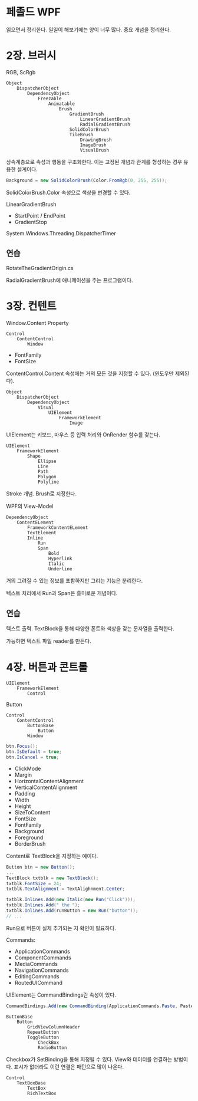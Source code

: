 # 페졸드 WPF

읽으면서 정리한다. 일일이 해보기에는 양이 너무 많다. 중요 개념을 정리한다. 



# 2장. 브러시 

RGB, ScRgb 

```
Object
	DispatcherObject 
		DependencyObject
			Freezable
				Animatable
					Brush
						GradientBrush
							LinearGradientBrush
							RadialGradientBrush
                      	SolidColorBrush
                      	TileBrush
                      		DrawingBrush
                      		ImageBrush
                      		VisualBrush
```

상속계층으로 속성과 행동을 구조화한다. 이는 고정된 개념과 관계를 형성하는 경우 유용한 설계이다. 

```c#
Background = new SolidColorBrush(Color.FromRgb(0, 255, 255));
```

SolidColorBrush.Color 속성으로 색상을 변경할 수 있다. 

LinearGradientBrush

- StartPoint / EndPoint
- GradientStop



System.Windows.Threading.DispatcherTimer



## 연습 

RotateTheGradientOrigin.cs

RadialGradientBrush에 애니메이션을 주는 프로그램이다. 



# 3장. 컨텐트

Window.Content Property

```
Control
	ContentControl
		Window
```



- FontFamily
- FontSize



ContentControl.Content 속성에는 거의 모든 것을 지정할 수 있다. (윈도우만 제외된다). 

```
Object
	DispatcherObject
		DependencyObject
			Visual 
				UIElement
					FrameworkElement
						Image
```

UIElement는 키보드, 마우스 등 입력 처리와 OnRender 함수를 갖는다. 



```
UIElement
	FrameworkElement
		Shape
			Ellipse
			Line
			Path
			Polygon
			Polyline
```



Stroke 개념. Brush로 지정한다. 

WPF의 View-Model

```
DependencyObject
	ContentELement
		FrameworkContentELement
		TextElement
		Inline
			Run
			Span
				Bold
				Hyperlink
				Italic
				Underline
```

거의 그려질 수 있는 정보를 포함하지만 그리는 기능은 분리한다.

텍스트 처리에서 Run과 Span은 흥미로운 개념이다. 



## 연습

텍스트 출력. TextBlock을 통해 다양한 폰트와 색상을 갖는 문자열을 출력한다. 

가능하면 텍스트 파일 reader를 만든다. 



# 4장. 버튼과 콘트롤

```
UIElement
	FrameworkElement
		Control
```

Button

```
Control
	ContentControl
		ButtonBase
			Button
		Window
```



```C#
btn.Focus();
btn.IsDefault = true;
btn.IsCancel = true;
```

- ClickMode
- Margin
- HorizontalContentAlignment
- VerticalContentAlignment
- Padding
- Width
- Height
- SizeToContent
- FontSize
- FontFamily
- Background
- Foreground
- BorderBrush



Content로 TextBlock을 지정하는 예이다. 

```c#
Button btn = new Button(); 
...
TextBlock txtblk = new TextBlock();
txtblk.FontSize = 24; 
txtblk.TextAlignment = TextAlighnment.Center;

txtblk.Inlines.Add(new Italic(new Run("Click"))); 
txtblk.Inlines.Add(" the ");
txtblk.Inlines.Add(runButton = new Run("button"));
// ...

```

Run으로 버튼이 실제 추가되는 지 확인이 필요하다. 



Commands:

- ApplicationCommands
- ComponentCommands
- MediaCommands
- NavigationCommands
- EditingCommands
- RoutedUICommand



UIElement는 CommandBindings란 속성이 있다.

```C#
CommandBindings.Add(new CommandBinding(ApplicationCommands.Paste, PasteOnExecute, PasteCanExecute));
```



```
ButtonBase
	Button
		GridViewColumnHeader
		RepeatButton
		ToggleButton
			CheckBox
			RadioButton
```

Checkbox가 SetBinding을 통해 지정될 수 있다.  View와 데이터를 연결하는 방법이다. 표시가 없더라도 이런 연결은 패턴으로 많이 나온다. 

```
Control
	TextBoxBase 
		TextBox
		RichTextBox
```













































